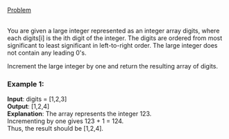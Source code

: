 [Problem](https://leetcode.com/problems/plus-one/description/?envType=study-plan-v2&envId=top-interview-150)<br><br/>

You are given a large integer represented as an integer array digits, where each digits[i] is the ith digit of the integer. The digits are ordered from most significant to least significant in left-to-right order. The large integer does not contain any leading 0's.<br/>

Increment the large integer by one and return the resulting array of digits.<br/>

 

### Example 1:

**Input**: digits = [1,2,3]<br/>
**Output**: [1,2,4]<br/>
**Explanation**: The array represents the integer 123.<br/>
Incrementing by one gives 123 + 1 = 124.<br/>
Thus, the result should be [1,2,4].<br/>